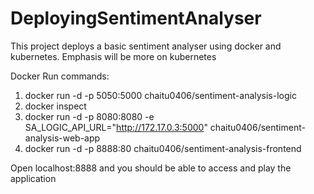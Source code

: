 # DeployingSentimentAnalyser

This project deploys a basic sentiment analyser using docker and kubernetes. Emphasis will be more on kubernetes


Docker Run commands:

1) docker run -d -p 5050:5000 chaitu0406/sentiment-analysis-logic
2) docker inspect <logic-container>
3) docker run -d -p 8080:8080 -e SA_LOGIC_API_URL="http://172.17.0.3:5000" chaitu0406/sentiment-analysis-web-app
4) docker run -d -p 8888:80 chaitu0406/sentiment-analysis-frontend

Open localhost:8888 and you should be able to access and play the application